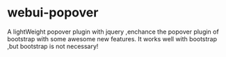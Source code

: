 webui-popover
=============

A lightWeight popover plugin with jquery ,enchance the  popover plugin of bootstrap with some awesome new features. It works well with bootstrap ,but bootstrap is not necessary!


